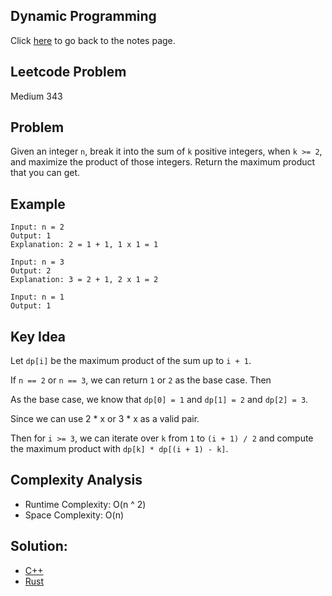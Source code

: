 ## Dynamic Programming
Click [here](../notes.md) to go back to the notes page.

## Leetcode Problem
Medium 343

## Problem
Given an integer `n`, break it into the sum of `k` positive integers, when `k >= 2`, and maximize the product of those integers. Return the maximum product that you can get.

## Example
```
Input: n = 2
Output: 1
Explanation: 2 = 1 + 1, 1 x 1 = 1

Input: n = 3
Output: 2
Explanation: 3 = 2 + 1, 2 x 1 = 2 

Input: n = 1
Output: 1
```

## Key Idea
Let `dp[i]` be the maximum product of the sum up to `i + 1`.

If `n == 2` or `n == 3`, we can return `1` or `2` as the base case. Then

As the base case, we know that `dp[0] = 1` and `dp[1] = 2` and `dp[2] = 3`.

Since we can use 2 * x or 3 * x as a valid pair.

Then for `i >= 3`, we can iterate over `k` from `1` to `(i + 1) / 2` and compute the maximum product with `dp[k] * dp[(i + 1) - k]`.

## Complexity Analysis
- Runtime Complexity: O(n ^ 2)
- Space Complexity: O(n)

## Solution:
- [C++](solution.cpp)
- [Rust](./solution.rs)